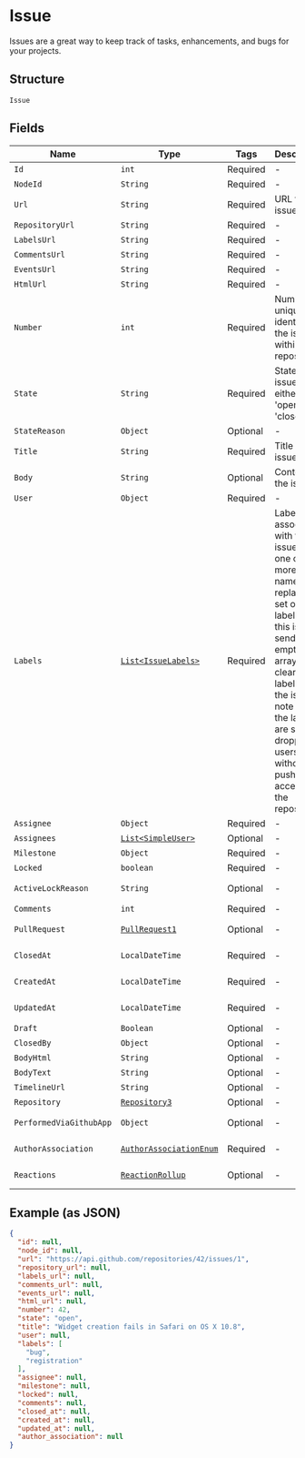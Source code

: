 
# Issue

Issues are a great way to keep track of tasks, enhancements, and bugs for your projects.

## Structure

`Issue`

## Fields

| Name | Type | Tags | Description | Getter | Setter |
|  --- | --- | --- | --- | --- | --- |
| `Id` | `int` | Required | - | int getId() | setId(int id) |
| `NodeId` | `String` | Required | - | String getNodeId() | setNodeId(String nodeId) |
| `Url` | `String` | Required | URL for the issue | String getUrl() | setUrl(String url) |
| `RepositoryUrl` | `String` | Required | - | String getRepositoryUrl() | setRepositoryUrl(String repositoryUrl) |
| `LabelsUrl` | `String` | Required | - | String getLabelsUrl() | setLabelsUrl(String labelsUrl) |
| `CommentsUrl` | `String` | Required | - | String getCommentsUrl() | setCommentsUrl(String commentsUrl) |
| `EventsUrl` | `String` | Required | - | String getEventsUrl() | setEventsUrl(String eventsUrl) |
| `HtmlUrl` | `String` | Required | - | String getHtmlUrl() | setHtmlUrl(String htmlUrl) |
| `Number` | `int` | Required | Number uniquely identifying the issue within its repository | int getNumber() | setNumber(int number) |
| `State` | `String` | Required | State of the issue; either 'open' or 'closed' | String getState() | setState(String state) |
| `StateReason` | `Object` | Optional | - | Object getStateReason() | setStateReason(Object stateReason) |
| `Title` | `String` | Required | Title of the issue | String getTitle() | setTitle(String title) |
| `Body` | `String` | Optional | Contents of the issue | String getBody() | setBody(String body) |
| `User` | `Object` | Required | - | Object getUser() | setUser(Object user) |
| `Labels` | [`List<IssueLabels>`]($m/IssueLabels) | Required | Labels to associate with this issue; pass one or more label names to replace the set of labels on this issue; send an empty array to clear all labels from the issue; note that the labels are silently dropped for users without push access to the repository | List<IssueLabels> getLabels() | setLabels(List<IssueLabels> labels) |
| `Assignee` | `Object` | Required | - | Object getAssignee() | setAssignee(Object assignee) |
| `Assignees` | [`List<SimpleUser>`](../../doc/models/simple-user.md) | Optional | - | List<SimpleUser> getAssignees() | setAssignees(List<SimpleUser> assignees) |
| `Milestone` | `Object` | Required | - | Object getMilestone() | setMilestone(Object milestone) |
| `Locked` | `boolean` | Required | - | boolean getLocked() | setLocked(boolean locked) |
| `ActiveLockReason` | `String` | Optional | - | String getActiveLockReason() | setActiveLockReason(String activeLockReason) |
| `Comments` | `int` | Required | - | int getComments() | setComments(int comments) |
| `PullRequest` | [`PullRequest1`](../../doc/models/pull-request-1.md) | Optional | - | PullRequest1 getPullRequest() | setPullRequest(PullRequest1 pullRequest) |
| `ClosedAt` | `LocalDateTime` | Required | - | LocalDateTime getClosedAt() | setClosedAt(LocalDateTime closedAt) |
| `CreatedAt` | `LocalDateTime` | Required | - | LocalDateTime getCreatedAt() | setCreatedAt(LocalDateTime createdAt) |
| `UpdatedAt` | `LocalDateTime` | Required | - | LocalDateTime getUpdatedAt() | setUpdatedAt(LocalDateTime updatedAt) |
| `Draft` | `Boolean` | Optional | - | Boolean getDraft() | setDraft(Boolean draft) |
| `ClosedBy` | `Object` | Optional | - | Object getClosedBy() | setClosedBy(Object closedBy) |
| `BodyHtml` | `String` | Optional | - | String getBodyHtml() | setBodyHtml(String bodyHtml) |
| `BodyText` | `String` | Optional | - | String getBodyText() | setBodyText(String bodyText) |
| `TimelineUrl` | `String` | Optional | - | String getTimelineUrl() | setTimelineUrl(String timelineUrl) |
| `Repository` | [`Repository3`](../../doc/models/repository-3.md) | Optional | - | Repository3 getRepository() | setRepository(Repository3 repository) |
| `PerformedViaGithubApp` | `Object` | Optional | - | Object getPerformedViaGithubApp() | setPerformedViaGithubApp(Object performedViaGithubApp) |
| `AuthorAssociation` | [`AuthorAssociationEnum`](../../doc/models/author-association-enum.md) | Required | - | AuthorAssociationEnum getAuthorAssociation() | setAuthorAssociation(AuthorAssociationEnum authorAssociation) |
| `Reactions` | [`ReactionRollup`](../../doc/models/reaction-rollup.md) | Optional | - | ReactionRollup getReactions() | setReactions(ReactionRollup reactions) |

## Example (as JSON)

```json
{
  "id": null,
  "node_id": null,
  "url": "https://api.github.com/repositories/42/issues/1",
  "repository_url": null,
  "labels_url": null,
  "comments_url": null,
  "events_url": null,
  "html_url": null,
  "number": 42,
  "state": "open",
  "title": "Widget creation fails in Safari on OS X 10.8",
  "user": null,
  "labels": [
    "bug",
    "registration"
  ],
  "assignee": null,
  "milestone": null,
  "locked": null,
  "comments": null,
  "closed_at": null,
  "created_at": null,
  "updated_at": null,
  "author_association": null
}
```

